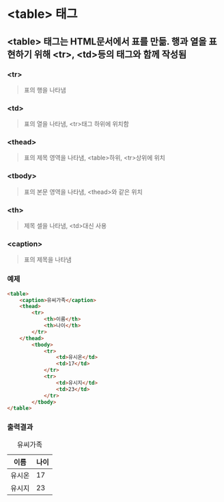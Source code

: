 # \<table> 태그

## \<table> 태그는 HTML문서에서 표를 만듦. 행과 열을 표현하기 위해 \<tr>, \<td>등의 태그와 함께 작성됨

### \<tr>
>표의 행을 나타냄
### \<td>
>표의 열을 나타냄, \<tr>태그 하위에 위치함
### \<thead>
>표의 제목 영역을 나타냄, \<table>하위, \<tr>상위에 위치
### \<tbody>
>표의 본문 영역을 나타냄, \<thead>와 같은 위치
### \<th>
>제목 셀을 나타냄, \<td>대신 사용

### \<caption>
>표의 제목을 나타냄

### 예제
```html
<table>
    <caption>유씨가족</caption>
    <thead>
        <tr>
            <th>이름</th>
            <th>나이</th>
        </tr>
    </thead>
        <tbody>
            <tr>
                <td>유시온</td>
                <td>17</td>
            </tr>
            <tr>
                <td>유시지</td>
                <td>23</td>
            </tr>
        </tbody>
</table>
```

### 출력결과
<table>
    <caption>유씨가족</caption>
    <thead>
        <tr>
            <th>이름</th>
            <th>나이</th>
        </tr>
    </thead>
        <tbody>
            <tr>
                <td>유시온</td>
                <td>17</td>
            </tr>
            <tr>
                <td>유시지</td>
                <td>23</td>
            </tr>
        </tbody>
</table>






